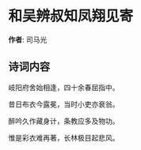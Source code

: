 # 和吴辨叔知凤翔见寄

**作者**: 司马光

## 诗词内容

岐阳府舍始相逢，四十余春屈指中。

昔日布衣今露冕，当时小吏亦衰翁。

醉吟久作藏身计，条教应多及物功。

惟是彩衣难再著，长林极目起悲风。

